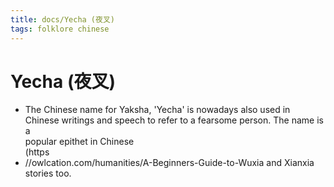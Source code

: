 ```yaml
---
title: docs/Yecha (夜叉)
tags: folklore chinese
---
```


# Yecha (夜叉)
- The Chinese name for Yaksha, 'Yecha' is nowadays also used in  
	Chinese writings and speech to refer to a fearsome person. The name is a  
	popular epithet in Chinese  
	(https
- //owlcation.com/humanities/A-Beginners-Guide-to-Wuxia and Xianxia  
	stories too.